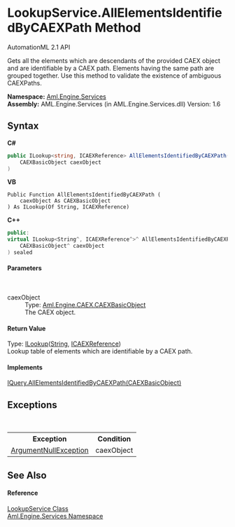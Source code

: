 # LookupService.AllElementsIdentifiedByCAEXPath Method 
AutomationML 2.1 API 

Gets all the elements which are descendants of the provided CAEX object and are identifiable by a CAEX path. Elements having the same path are grouped together. Use this method to validate the existence of ambiguous CAEXPaths.

**Namespace:**&nbsp;<a href="N_Aml_Engine_Services">Aml.Engine.Services</a><br />**Assembly:**&nbsp;AML.Engine.Services (in AML.Engine.Services.dll) Version: 1.6

## Syntax

**C#**<br />
``` C#
public ILookup<string, ICAEXReference> AllElementsIdentifiedByCAEXPath(
	CAEXBasicObject caexObject
)
```

**VB**<br />
``` VB
Public Function AllElementsIdentifiedByCAEXPath ( 
	caexObject As CAEXBasicObject
) As ILookup(Of String, ICAEXReference)
```

**C++**<br />
``` C++
public:
virtual ILookup<String^, ICAEXReference^>^ AllElementsIdentifiedByCAEXPath(
	CAEXBasicObject^ caexObject
) sealed
```


#### Parameters
&nbsp;<dl><dt>caexObject</dt><dd>Type: <a href="T_Aml_Engine_CAEX_CAEXBasicObject">Aml.Engine.CAEX.CAEXBasicObject</a><br />The CAEX object.</dd></dl>

#### Return Value
Type: <a href="https://docs.microsoft.com/dotnet/api/system.linq.ilookup-2" target="_parent" rel="noopener noreferrer">ILookup</a>(<a href="https://docs.microsoft.com/dotnet/api/system.string" target="_parent" rel="noopener noreferrer">String</a>, <a href="T_Aml_Engine_Services_Interfaces_ICAEXReference">ICAEXReference</a>)<br />Lookup table of elements which are identifiable by a CAEX path.

#### Implements
<a href="M_Aml_Engine_Services_Interfaces_IQuery_AllElementsIdentifiedByCAEXPath">IQuery.AllElementsIdentifiedByCAEXPath(CAEXBasicObject)</a><br />

## Exceptions
&nbsp;<table><tr><th>Exception</th><th>Condition</th></tr><tr><td><a href="https://docs.microsoft.com/dotnet/api/system.argumentnullexception" target="_parent" rel="noopener noreferrer">ArgumentNullException</a></td><td>caexObject</td></tr></table>

## See Also


#### Reference
<a href="T_Aml_Engine_Services_LookupService">LookupService Class</a><br /><a href="N_Aml_Engine_Services">Aml.Engine.Services Namespace</a><br />